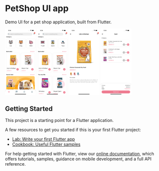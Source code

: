 # PetShop UI app

Demo UI for a pet shop application, built from Flutter.  

<img src="https://github.com/kent2508/flutter-pet-shop-ui/blob/main/README_images/screenshot_1.png" width="20%"/>
<img src="https://github.com/kent2508/flutter-pet-shop-ui/blob/main/README_images/screenshot_2.png" width="20%"/>
<img src="https://github.com/kent2508/flutter-pet-shop-ui/blob/main/README_images/screenshot_3.png" width="20%"/>
<img src="https://github.com/kent2508/flutter-pet-shop-ui/blob/main/README_images/screenshot_4.png" width="20%"/>  


## Getting Started

This project is a starting point for a Flutter application.

A few resources to get you started if this is your first Flutter project:

- [Lab: Write your first Flutter app](https://flutter.dev/docs/get-started/codelab)
- [Cookbook: Useful Flutter samples](https://flutter.dev/docs/cookbook)

For help getting started with Flutter, view our
[online documentation](https://flutter.dev/docs), which offers tutorials,
samples, guidance on mobile development, and a full API reference.
